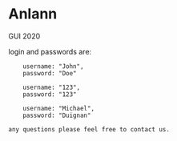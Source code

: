 # Anlann
GUI 2020

login and passwords are:

		username: "John",
		password: "Doe"

		username: "123",
		password: "123"

		username: "Michael",
		password: "Duignan"
    
    any questions please feel free to contact us.
